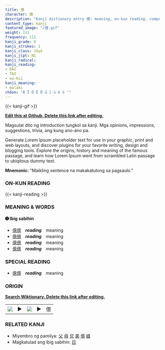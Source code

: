 ```yaml
---
title: 億
character: 億
description: "Kanji dictionary entry 億: meaning, on-kun reading, compounds, origin, related kanji"
content_type: kanji
featured_image: "/億.gif"
weight: 111
frequency: 111
kanji_grade: 9
kanji_strokes: 1
kanji_class: Jōyō
kanji_jlpt: N1
kanji_radical: 
kanji_reading: 
- DAI
- TAI
- oo-kii
kanji_meaning:
- malaki
chōon: "Ā Ī Ū Ē Ō ā ī ū ē ō ’"
---
```

[//]: # (Don't edit the line below. Kanji animated GIF code is automatically generated.)
{{< kanji-gif >}}

[//]: # (Edit below this line.)

**[Edit this at Github. Delete this link after editing.](https://github.com/tim0g/tim/tree/main/content/kanji/億/index.md)**

Magsulat dito ng introduction tungkol sa kanji. Mga opinions, impressions, suggestions, trivia, ang kung ano-ano pa.

Generate Lorem Ipsum placeholder text for use in your graphic, print and web layouts, and discover plugins for your favorite writing, design and blogging tools. Explore the origins, history and meaning of the famous passage, and learn how Lorem Ipsum went from scrambled Latin passage to ubiqitous dummy text.
 
**Mnemonic:** "Maikling sentence na makakatulong sa pagsaulo."

### ON-KUN READING

[//]: # (Don't edit the line below. ON-KUN READING code is automatically generated.)
{{< kanji-reading >}}

### MEANING & WORDS

#### ➊ **Ibig sabihin**
  - [億](../億)[億](../億)　***reading***　meaning
  - [億](../億)[億](../億)　***reading***　meaning
  - [億](../億)[億](../億)　***reading***　meaning
  - [億](../億)[億](../億)　***reading***　meaning

### SPECIAL READING
  - [億](../億)[億](../億)　***reading***　meaning

### ORIGIN

**[Search Wiktionary. Delete this link after editing.](https://wiktionary.org/wiki/億)**
<table class="kanji-table"><tr><td>
<img src="60px-億-bronze.svg.png">
</td><td>▶</td><td>
<img src="60px-億-oracle.svg.png">
</td><td>▶</td>
<td class="kanji-origin">億</td>
</tr></table>

### RELATED KANJI
- Miyembro ng pamilya: [父](../父) [母](../母) [兄](../兄) [弟](../弟) [億](../億) [娘](../娘)
- Magkatulad ang ibig sabihin: [日](../日)
